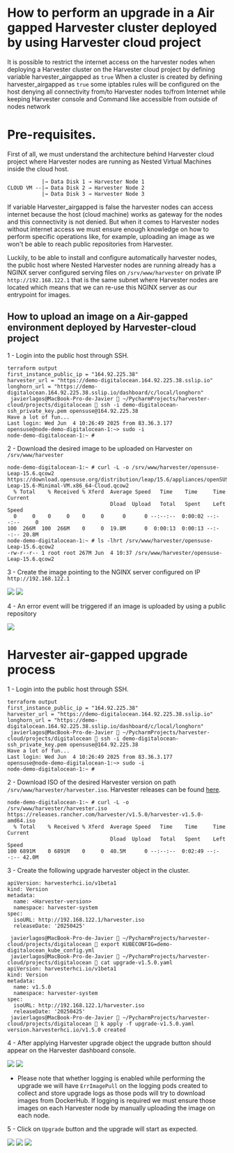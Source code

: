 # How to perform an upgrade in a Air gapped Harvester cluster deployed by using Harvester cloud project

It is possible to restrict the internet access on the harvester nodes when deploying a Harvester cluster on the Harvester cloud project by defining variable harvester_airgapped as `true`
When a cluster is created by defining harvester_airgapped as `true` some iptables rules will be configured on the host denying all connectivity from/to Harvester nodes to/from Internet while keeping Harvester console and Command like accessible from outside of nodes network

# Pre-requisites.

First of all, we must understand the architecture behind Harvester cloud project where Harvester nodes are running as Nested Virtual Machines inside the cloud host.

```console
           |→ Data Disk 1 → Harvester Node 1
CLOUD VM --|→ Data Disk 2 → Harvester Node 2
           |→ Data Disk 3 → Harvester Node 3
```

If variable Harvester_airgapped is false the harvester nodes can access internet because the host (cloud machine) works as gateway for the nodes and this connectivity is not denied.
But when it comes to Harvester nodes without internet access we must ensure enough knowledge on how to perform specific operations like, for example, uploading an image as we won't be able to reach public repositories from Harvester.

Luckily, to be able to install and configure automatically harvester nodes, the public host where Nested Harvester nodes are running already has a NGINX server configured serving files on `/srv/www/harvester` on private IP `http://192.168.122.1` that is the same subnet where Harvester nodes are located which means that we can re-use this NGINX server as our entrypoint for images.

## How to upload an image on a Air-gapped environment deployed by Harvester-cloud project

1 - Login into the public host through SSH.

```console
terraform output
first_instance_public_ip = "164.92.225.38"
harvester_url = "https://demo-digitalocean.164.92.225.38.sslip.io"
longhorn_url = "https://demo-digitalocean.164.92.225.38.sslip.io/dashboard/c/local/longhorn"
 javierlagos@MacBook-Pro-de-Javier  ~/PycharmProjects/harvester-cloud/projects/digitalocean  ssh -i demo-digitalocean-ssh_private_key.pem opensuse@164.92.225.38
Have a lot of fun...
Last login: Wed Jun  4 10:26:49 2025 from 83.36.3.177
opensuse@node-demo-digitalocean-1:~> sudo -i
node-demo-digitalocean-1:~ # 
```
2 - Download the desired image to be uploaded on Harvester on `/srv/www/harvester`

```console
node-demo-digitalocean-1:~ # curl -L -o /srv/www/harvester/opensuse-Leap-15.6.qcow2 https://download.opensuse.org/distribution/leap/15.6/appliances/openSUSE-Leap-15.6-Minimal-VM.x86_64-Cloud.qcow2
  % Total    % Received % Xferd  Average Speed   Time    Time     Time  Current
                                 Dload  Upload   Total   Spent    Left  Speed
  0     0    0     0    0     0      0      0 --:--:--  0:00:02 --:--:--     0
100  266M  100  266M    0     0  19.8M      0  0:00:13  0:00:13 --:--:-- 20.8M
node-demo-digitalocean-1:~ # ls -lhrt /srv/www/harvester/opensuse-Leap-15.6.qcow2
-rw-r--r-- 1 root root 267M Jun  4 10:37 /srv/www/harvester/opensuse-Leap-15.6.qcow2
```
3 - Create the image pointing to the NGINX server configured on IP `http://192.168.122.1`

![](../images/AIR_GAPPED_UPGRADE_PROCESS_1.png)
![](../images/AIR_GAPPED_UPGRADE_PROCESS_2.png)

4 - An error event will be triggered if an image is uploaded by using a public repository

![](../images/AIR_GAPPED_UPGRADE_PROCESS_3.png)

# Harvester air-gapped upgrade process

1 - Login into the public host through SSH.

```console
terraform output
first_instance_public_ip = "164.92.225.38"
harvester_url = "https://demo-digitalocean.164.92.225.38.sslip.io"
longhorn_url = "https://demo-digitalocean.164.92.225.38.sslip.io/dashboard/c/local/longhorn"
 javierlagos@MacBook-Pro-de-Javier  ~/PycharmProjects/harvester-cloud/projects/digitalocean  ssh -i demo-digitalocean-ssh_private_key.pem opensuse@164.92.225.38
Have a lot of fun...
Last login: Wed Jun  4 10:26:49 2025 from 83.36.3.177
opensuse@node-demo-digitalocean-1:~> sudo -i
node-demo-digitalocean-1:~ # 
```

2 - Download ISO of the desired Harvester version on path `/srv/www/harvester/harvester.iso`. Harvester releases can be found [here](https://github.com/harvester/harvester/releases).

```console
node-demo-digitalocean-1:~ # curl -L -o /srv/www/harvester/harvester.iso https://releases.rancher.com/harvester/v1.5.0/harvester-v1.5.0-amd64.iso
  % Total    % Received % Xferd  Average Speed   Time    Time     Time  Current
                                 Dload  Upload   Total   Spent    Left  Speed
100 6891M    0 6891M    0     0  40.5M      0 --:--:--  0:02:49 --:--:-- 42.0M
```

3 - Create the following upgrade harvester object in the cluster.

```console
apiVersion: harvesterhci.io/v1beta1
kind: Version
metadata:
  name: <Harvester-version>
  namespace: harvester-system
spec:
  isoURL: http://192.168.122.1/harvester.iso 
  releaseDate: '20250425'
```

```console
 javierlagos@MacBook-Pro-de-Javier  ~/PycharmProjects/harvester-cloud/projects/digitalocean  export KUBECONFIG=demo-digitalocean_kube_config.yml 
 javierlagos@MacBook-Pro-de-Javier  ~/PycharmProjects/harvester-cloud/projects/digitalocean  cat upgrade-v1.5.0.yaml 
apiVersion: harvesterhci.io/v1beta1
kind: Version
metadata:
  name: v1.5.0
  namespace: harvester-system
spec:
  isoURL: http://192.168.122.1/harvester.iso
  releaseDate: '20250425'
 javierlagos@MacBook-Pro-de-Javier  ~/PycharmProjects/harvester-cloud/projects/digitalocean  k apply -f upgrade-v1.5.0.yaml 
version.harvesterhci.io/v1.5.0 created
```

4 - After applying Harvester upgrade object the upgrade button should appear on the Harvester dashboard console.

![](../images/AIR_GAPPED_UPGRADE_PROCESS_4.png)
![](../images/AIR_GAPPED_UPGRADE_PROCESS_5.png)

* Please note that whether logging is enabled while performing the upgrade we will have `ErrImagePull` on the logging pods created to collect and store upgrade logs as those pods will try to download images from DockerHub. If logging is required we must ensure those images on each Harvester node by manually uploading the image on each node.

5 - Click on `Upgrade` button and the upgrade will start as expected.

![](../images/AIR_GAPPED_UPGRADE_PROCESS_6.png)
![](../images/AIR_GAPPED_UPGRADE_PROCESS_7.png)
![](../images/AIR_GAPPED_UPGRADE_PROCESS_8.png)

